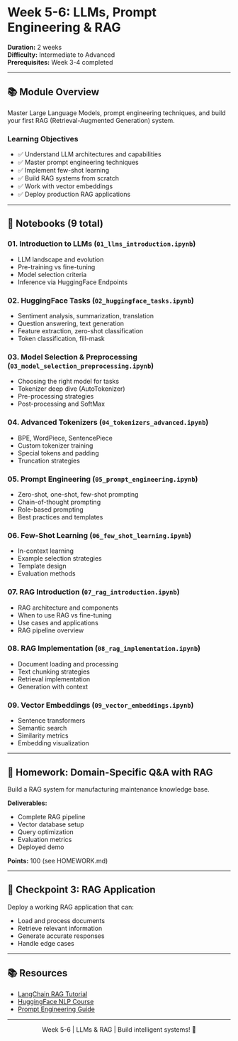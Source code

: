 # Week 5-6: LLMs, Prompt Engineering & RAG

**Duration:** 2 weeks  
**Difficulty:** Intermediate to Advanced  
**Prerequisites:** Week 3-4 completed

---

## 📚 Module Overview

Master Large Language Models, prompt engineering techniques, and build your first RAG (Retrieval-Augmented Generation) system.

### Learning Objectives

- ✅ Understand LLM architectures and capabilities
- ✅ Master prompt engineering techniques
- ✅ Implement few-shot learning
- ✅ Build RAG systems from scratch
- ✅ Work with vector embeddings
- ✅ Deploy production RAG applications

---

## 📓 Notebooks (9 total)

### 01. Introduction to LLMs (`01_llms_introduction.ipynb`)
- LLM landscape and evolution
- Pre-training vs fine-tuning
- Model selection criteria
- Inference via HuggingFace Endpoints

### 02. HuggingFace Tasks (`02_huggingface_tasks.ipynb`)
- Sentiment analysis, summarization, translation
- Question answering, text generation
- Feature extraction, zero-shot classification
- Token classification, fill-mask

### 03. Model Selection & Preprocessing (`03_model_selection_preprocessing.ipynb`)
- Choosing the right model for tasks
- Tokenizer deep dive (AutoTokenizer)
- Pre-processing strategies
- Post-processing and SoftMax

### 04. Advanced Tokenizers (`04_tokenizers_advanced.ipynb`)
- BPE, WordPiece, SentencePiece
- Custom tokenizer training
- Special tokens and padding
- Truncation strategies

### 05. Prompt Engineering (`05_prompt_engineering.ipynb`)
- Zero-shot, one-shot, few-shot prompting
- Chain-of-thought prompting
- Role-based prompting
- Best practices and templates

### 06. Few-Shot Learning (`06_few_shot_learning.ipynb`)
- In-context learning
- Example selection strategies
- Template design
- Evaluation methods

### 07. RAG Introduction (`07_rag_introduction.ipynb`)
- RAG architecture and components
- When to use RAG vs fine-tuning
- Use cases and applications
- RAG pipeline overview

### 08. RAG Implementation (`08_rag_implementation.ipynb`)
- Document loading and processing
- Text chunking strategies
- Retrieval implementation
- Generation with context

### 09. Vector Embeddings (`09_vector_embeddings.ipynb`)
- Sentence transformers
- Semantic search
- Similarity metrics
- Embedding visualization

---

## 📝 Homework: Domain-Specific Q&A with RAG

Build a RAG system for manufacturing maintenance knowledge base.

**Deliverables:**
- Complete RAG pipeline
- Vector database setup
- Query optimization
- Evaluation metrics
- Deployed demo

**Points:** 100 (see HOMEWORK.md)

---

## 🎯 Checkpoint 3: RAG Application

Deploy a working RAG application that can:
- Load and process documents
- Retrieve relevant information
- Generate accurate responses
- Handle edge cases

---

## 📚 Resources

- [LangChain RAG Tutorial](https://python.langchain.com/docs/use_cases/question_answering/)
- [HuggingFace NLP Course](https://huggingface.co/learn/nlp-course/)
- [Prompt Engineering Guide](https://www.promptingguide.ai/)

---

<div align="center">
Week 5-6 | LLMs & RAG | Build intelligent systems! 🤖
</div>
